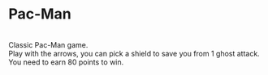 # Pac-Man
<br />
Classic Pac-Man game.
<br />
Play with the arrows, you can pick a shield to save you from 1 ghost attack. <br />
You need to earn 80 points to win.
